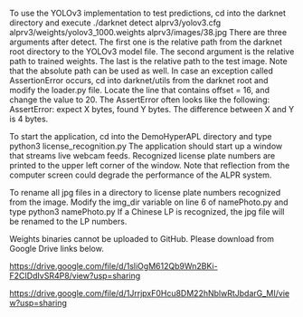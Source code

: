 To use the YOLOv3 implementation to test predictions, cd into the darknet directory and execute
./darknet detect alprv3/yolov3.cfg alprv3/weights/yolov3_1000.weights alprv3/images/38.jpg
There are three arguments after detect. The first one is the relative path from the darknet root directory to the YOLOv3 model file. The second argument is the relative path to trained weights. The last is the relative path to the test image. Note that the absolute path can be used as well. In case an exception called AssertionError occurs, cd into darknet/utils from the darknet root and modify the loader.py file. Locate the line that contains offset = 16, and change the value to 20. The AssertError often looks like the following: AssertError: expect X bytes, found Y bytes. The difference between X and Y is 4 bytes.

To start the application, cd into the DemoHyperAPL directory and type
python3 license_recognition.py
The application should start up a window that streams live webcam feeds. Recognized license plate numbers are printed to the upper left corner of the window. Note that reflection from the computer screen could degrade the performance of the ALPR system.

To rename all jpg files in a directory to license plate numbers recognized from the image. Modify the img_dir variable on line 6 of namePhoto.py and type
python3 namePhoto.py
If a Chinese LP is recognized, the jpg file will be renamed to the LP numbers.


Weights binaries cannot be uploaded to GitHub. Please download from Google Drive links below.

https://drive.google.com/file/d/1sliOgM612Qb9Wn2BKi-F2CIDdIvSR4P8/view?usp=sharing

https://drive.google.com/file/d/1JrrjpxF0Hcu8DM22hNblwRtJbdarG_MI/view?usp=sharing
